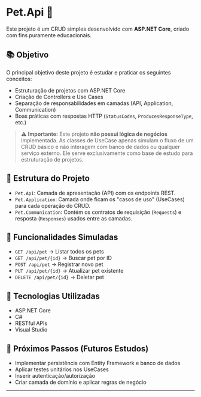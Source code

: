 # Pet.Api 🐾

Este projeto é um CRUD simples desenvolvido com **ASP.NET Core**, criado com fins puramente educacionais.

## 📚 Objetivo

O principal objetivo deste projeto é estudar e praticar os seguintes conceitos:

- Estruturação de projetos com ASP.NET Core
- Criação de Controllers e Use Cases
- Separação de responsabilidades em camadas (API, Application, Communication)
- Boas práticas com respostas HTTP (`StatusCodes`, `ProducesResponseType`, etc.)

> ⚠️ **Importante:** Este projeto **não possui lógica de negócios** implementada. As classes de UseCase apenas simulam o fluxo de um CRUD básico e não interagem com banco de dados ou qualquer serviço externo. Ele serve exclusivamente como base de estudo para estruturação de projetos.

## 📁 Estrutura do Projeto

- `Pet.Api`: Camada de apresentação (API) com os endpoints REST.
- `Pet.Application`: Camada onde ficam os "casos de uso" (UseCases) para cada operação do CRUD.
- `Pet.Communication`: Contém os contratos de requisição (`Requests`) e resposta (`Responses`) usados entre as camadas.

## 🚀 Funcionalidades Simuladas

- `GET /api/pet` → Listar todos os pets
- `GET /api/pet/{id}` → Buscar pet por ID
- `POST /api/pet` → Registrar novo pet
- `PUT /api/pet/{id}` → Atualizar pet existente
- `DELETE /api/pet/{id}` → Deletar pet

## 🔧 Tecnologias Utilizadas

- ASP.NET Core
- C#
- RESTful APIs
- Visual Studio

## 🧪 Próximos Passos (Futuros Estudos)

- Implementar persistência com Entity Framework e banco de dados
- Aplicar testes unitários nos UseCases
- Inserir autenticação/autorização
- Criar camada de domínio e aplicar regras de negócio

---

